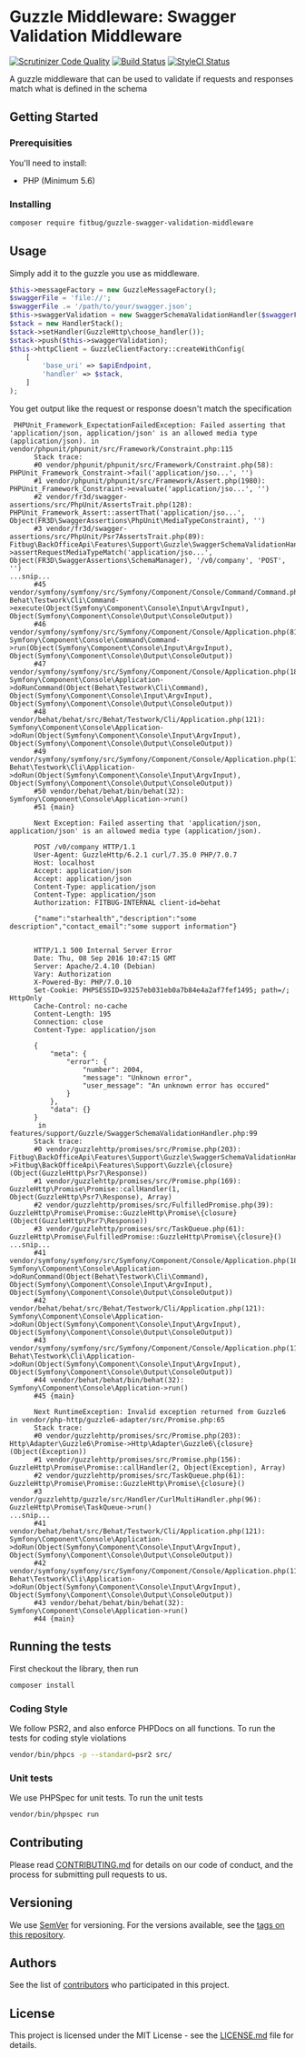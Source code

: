 # Guzzle Middleware: Swagger Validation Middleware

[![Scrutinizer Code Quality](https://scrutinizer-ci.com/g/fitbug/guzzle-swagger-validation-middleware/badges/quality-score.png?b=master)](https://scrutinizer-ci.com/g/fitbug/guzzle-swagger-validation-middleware/?branch=master)
[![Build Status](https://travis-ci.org/fitbug/guzzle-swagger-validation-middleware.svg?branch=master)](https://travis-ci.org/fitbug/guzzle-swagger-validation-middleware)
[![StyleCI Status](https://styleci.io/repos/70977859/shield)](https://styleci.io/repos/70977859)

A guzzle middleware that can be used to validate if requests and 
responses match what is defined in the schema

## Getting Started

### Prerequisities

You'll need to install:

 * PHP (Minimum 5.6)

### Installing

```bash
composer require fitbug/guzzle-swagger-validation-middleware
```

## Usage

Simply add it to the guzzle you use as middleware.

```php
$this->messageFactory = new GuzzleMessageFactory();
$swaggerFile = 'file://';
$swaggerFile .= '/path/to/your/swagger.json';
$this->swaggerValidation = new SwaggerSchemaValidationHandler($swaggerFile);
$stack = new HandlerStack();
$stack->setHandler(GuzzleHttp\choose_handler());
$stack->push($this->swaggerValidation);
$this->httpClient = GuzzleClientFactory::createWithConfig(
    [
        'base_uri' => $apiEndpoint,
        'handler' => $stack,
    ]
);
```

You get output like the request or response doesn't match the specification

```
 PHPUnit_Framework_ExpectationFailedException: Failed asserting that 'application/json, application/json' is an allowed media type (application/json). in vendor/phpunit/phpunit/src/Framework/Constraint.php:115
      Stack trace:
      #0 vendor/phpunit/phpunit/src/Framework/Constraint.php(58): PHPUnit_Framework_Constraint->fail('application/jso...', '')
      #1 vendor/phpunit/phpunit/src/Framework/Assert.php(1980): PHPUnit_Framework_Constraint->evaluate('application/jso...', '')
      #2 vendor/fr3d/swagger-assertions/src/PhpUnit/AssertsTrait.php(128): PHPUnit_Framework_Assert::assertThat('application/jso...', Object(FR3D\SwaggerAssertions\PhpUnit\MediaTypeConstraint), '')
      #3 vendor/fr3d/swagger-assertions/src/PhpUnit/Psr7AssertsTrait.php(89): Fitbug\BackOfficeApi\Features\Support\Guzzle\SwaggerSchemaValidationHandler->assertRequestMediaTypeMatch('application/jso...', Object(FR3D\SwaggerAssertions\SchemaManager), '/v0/company', 'POST', '')
...snip...
      #45 vendor/symfony/symfony/src/Symfony/Component/Console/Command/Command.php(256): Behat\Testwork\Cli\Command->execute(Object(Symfony\Component\Console\Input\ArgvInput), Object(Symfony\Component\Console\Output\ConsoleOutput))
      #46 vendor/symfony/symfony/src/Symfony/Component/Console/Application.php(818): Symfony\Component\Console\Command\Command->run(Object(Symfony\Component\Console\Input\ArgvInput), Object(Symfony\Component\Console\Output\ConsoleOutput))
      #47 vendor/symfony/symfony/src/Symfony/Component/Console/Application.php(186): Symfony\Component\Console\Application->doRunCommand(Object(Behat\Testwork\Cli\Command), Object(Symfony\Component\Console\Input\ArgvInput), Object(Symfony\Component\Console\Output\ConsoleOutput))
      #48 vendor/behat/behat/src/Behat/Testwork/Cli/Application.php(121): Symfony\Component\Console\Application->doRun(Object(Symfony\Component\Console\Input\ArgvInput), Object(Symfony\Component\Console\Output\ConsoleOutput))
      #49 vendor/symfony/symfony/src/Symfony/Component/Console/Application.php(117): Behat\Testwork\Cli\Application->doRun(Object(Symfony\Component\Console\Input\ArgvInput), Object(Symfony\Component\Console\Output\ConsoleOutput))
      #50 vendor/behat/behat/bin/behat(32): Symfony\Component\Console\Application->run()
      #51 {main}
      
      Next Exception: Failed asserting that 'application/json, application/json' is an allowed media type (application/json).
      
      POST /v0/company HTTP/1.1
      User-Agent: GuzzleHttp/6.2.1 curl/7.35.0 PHP/7.0.7
      Host: localhost
      Accept: application/json
      Accept: application/json
      Content-Type: application/json
      Content-Type: application/json
      Authorization: FITBUG-INTERNAL client-id=behat
      
      {"name":"starhealth","description":"some description","contact_email":"some support information"}
      
      
      HTTP/1.1 500 Internal Server Error
      Date: Thu, 08 Sep 2016 10:47:15 GMT
      Server: Apache/2.4.10 (Debian)
      Vary: Authorization
      X-Powered-By: PHP/7.0.10
      Set-Cookie: PHPSESSID=93257eb031eb0a7b84e4a2af7fef1495; path=/; HttpOnly
      Cache-Control: no-cache
      Content-Length: 195
      Connection: close
      Content-Type: application/json
      
      {
          "meta": {
              "error": {
                  "number": 2004,
                  "message": "Unknown error",
                  "user_message": "An unknown error has occured"
              }
          },
          "data": {}
      }
       in features/support/Guzzle/SwaggerSchemaValidationHandler.php:99
      Stack trace:
      #0 vendor/guzzlehttp/promises/src/Promise.php(203): Fitbug\BackOfficeApi\Features\Support\Guzzle\SwaggerSchemaValidationHandler->Fitbug\BackOfficeApi\Features\Support\Guzzle\{closure}(Object(GuzzleHttp\Psr7\Response))
      #1 vendor/guzzlehttp/promises/src/Promise.php(169): GuzzleHttp\Promise\Promise::callHandler(1, Object(GuzzleHttp\Psr7\Response), Array)
      #2 vendor/guzzlehttp/promises/src/FulfilledPromise.php(39): GuzzleHttp\Promise\Promise::GuzzleHttp\Promise\{closure}(Object(GuzzleHttp\Psr7\Response))
      #3 vendor/guzzlehttp/promises/src/TaskQueue.php(61): GuzzleHttp\Promise\FulfilledPromise::GuzzleHttp\Promise\{closure}()
...snip...
      #41 vendor/symfony/symfony/src/Symfony/Component/Console/Application.php(186): Symfony\Component\Console\Application->doRunCommand(Object(Behat\Testwork\Cli\Command), Object(Symfony\Component\Console\Input\ArgvInput), Object(Symfony\Component\Console\Output\ConsoleOutput))
      #42 vendor/behat/behat/src/Behat/Testwork/Cli/Application.php(121): Symfony\Component\Console\Application->doRun(Object(Symfony\Component\Console\Input\ArgvInput), Object(Symfony\Component\Console\Output\ConsoleOutput))
      #43 vendor/symfony/symfony/src/Symfony/Component/Console/Application.php(117): Behat\Testwork\Cli\Application->doRun(Object(Symfony\Component\Console\Input\ArgvInput), Object(Symfony\Component\Console\Output\ConsoleOutput))
      #44 vendor/behat/behat/bin/behat(32): Symfony\Component\Console\Application->run()
      #45 {main}
      
      Next RuntimeException: Invalid exception returned from Guzzle6 in vendor/php-http/guzzle6-adapter/src/Promise.php:65
      Stack trace:
      #0 vendor/guzzlehttp/promises/src/Promise.php(203): Http\Adapter\Guzzle6\Promise->Http\Adapter\Guzzle6\{closure}(Object(Exception))
      #1 vendor/guzzlehttp/promises/src/Promise.php(156): GuzzleHttp\Promise\Promise::callHandler(2, Object(Exception), Array)
      #2 vendor/guzzlehttp/promises/src/TaskQueue.php(61): GuzzleHttp\Promise\Promise::GuzzleHttp\Promise\{closure}()
      #3 vendor/guzzlehttp/guzzle/src/Handler/CurlMultiHandler.php(96): GuzzleHttp\Promise\TaskQueue->run()
...snip...
      #41 vendor/behat/behat/src/Behat/Testwork/Cli/Application.php(121): Symfony\Component\Console\Application->doRun(Object(Symfony\Component\Console\Input\ArgvInput), Object(Symfony\Component\Console\Output\ConsoleOutput))
      #42 vendor/symfony/symfony/src/Symfony/Component/Console/Application.php(117): Behat\Testwork\Cli\Application->doRun(Object(Symfony\Component\Console\Input\ArgvInput), Object(Symfony\Component\Console\Output\ConsoleOutput))
      #43 vendor/behat/behat/bin/behat(32): Symfony\Component\Console\Application->run()
      #44 {main}
```

## Running the tests

First checkout the library, then run

```bash
composer install
```

### Coding Style

We follow PSR2, and also enforce PHPDocs on all functions. To run the tests for coding style violations

```bash
vendor/bin/phpcs -p --standard=psr2 src/
```

### Unit tests

We use PHPSpec for unit tests. To run the unit tests

```bash
vendor/bin/phpspec run
```

## Contributing

Please read [CONTRIBUTING.md](CONTRIBUTING.md) for details on our code
of conduct, and the process for submitting pull requests to us.

## Versioning

We use [SemVer](http://semver.org/) for versioning. For the versions
available, see the [tags on this repository](https://github.com/fitbug/guzzle-swagger-validation-middleware/tags).

## Authors

See the list of [contributors](https://github.com/fitbug/guzzle-swagger-validation-middleware/contributors) who participated in this project.

## License

This project is licensed under the MIT License - see the [LICENSE.md](LICENSE.md) file for details.
